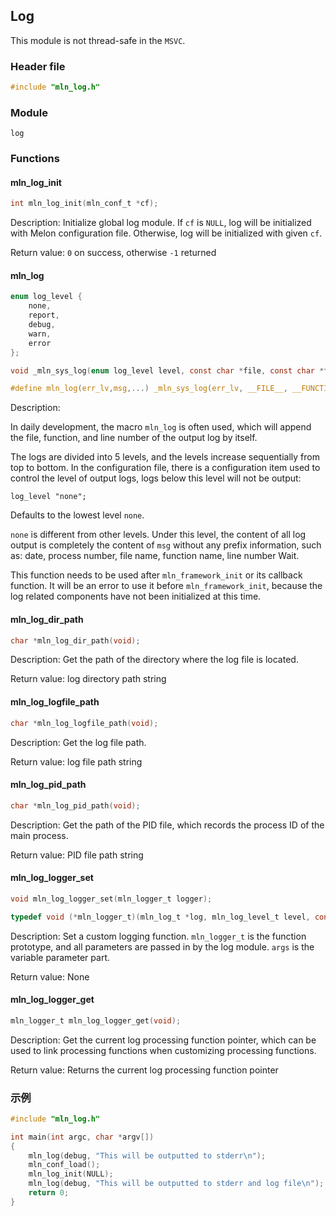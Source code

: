## Log


This module is not thread-safe in the `MSVC`.



### Header file

```c
#include "mln_log.h"
```



### Module

`log`



### Functions



#### mln_log_init

```c
int mln_log_init(mln_conf_t *cf);
```

Description: Initialize global log module. If `cf` is `NULL`, log will be initialized with Melon configuration file. Otherwise, log will be initialized with given `cf`.

Return value: `0` on success, otherwise `-1` returned



#### mln_log

```c
enum log_level {
    none,
    report,
    debug,
    warn,
    error
};

void _mln_sys_log(enum log_level level, const char *file, const char *func, int line, char *msg, ...);

#define mln_log(err_lv,msg,...) _mln_sys_log(err_lv, __FILE__, __FUNCTION__, __LINE__, msg, ## __VA_ARGS__)
```

Description:

In daily development, the macro `mln_log` is often used, which will append the file, function, and line number of the output log by itself.

The logs are divided into 5 levels, and the levels increase sequentially from top to bottom. In the configuration file, there is a configuration item used to control the level of output logs, logs below this level will not be output:

```
log_level "none";
```

Defaults to the lowest level `none`.

`none` is different from other levels. Under this level, the content of all log output is completely the content of `msg` without any prefix information, such as: date, process number, file name, function name, line number Wait.

This function needs to be used after `mln_framework_init` or its callback function. It will be an error to use it before `mln_framework_init`, because the log related components have not been initialized at this time.



#### mln_log_dir_path

```c
char *mln_log_dir_path(void);
```

Description: Get the path of the directory where the log file is located.

Return value: log directory path string



#### mln_log_logfile_path

```c
char *mln_log_logfile_path(void);
```

Description: Get the log file path.

Return value: log file path string



#### mln_log_pid_path

```c
char *mln_log_pid_path(void);
```

Description: Get the path of the PID file, which records the process ID of the main process.

Return value: PID file path string



#### mln_log_logger_set

```c
void mln_log_logger_set(mln_logger_t logger);

typedef void (*mln_logger_t)(mln_log_t *log, mln_log_level_t level, const char *filename, const char *funcname, int line, char *fmt, va_list args);
```

Description: Set a custom logging function. `mln_logger_t` is the function prototype, and all parameters are passed in by the log module. `args` is the variable parameter part.

Return value: None



#### mln_log_logger_get

```c
mln_logger_t mln_log_logger_get(void);
```

Description: Get the current log processing function pointer, which can be used to link processing functions when customizing processing functions.

Return value: Returns the current log processing function pointer




### 示例

```c
#include "mln_log.h"

int main(int argc, char *argv[])
{
    mln_log(debug, "This will be outputted to stderr\n");
    mln_conf_load();
    mln_log_init(NULL);
    mln_log(debug, "This will be outputted to stderr and log file\n");
    return 0;
}
```

